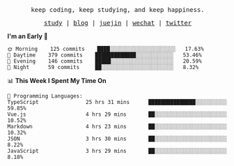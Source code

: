 <p align="center">
  <samp>
    <span>keep coding, keep studying, and keep happiness.</span>
  </samp>
</p>

<p align="center">
  <samp>
    <a href="https://github.com/ouduidui/fe-study">study</a> |
    <a href="https://ouduidui.cn">blog</a>  |
    <a href="https://juejin.cn/user/4309700183594366">juejin</a> |
    <a href="https://user-images.githubusercontent.com/54696834/159862985-5fbb577a-ba1b-4941-9f99-98cee13b7a60.jpeg">wechat</a> |
    <a href="https://twitter.com/ouduidui">twitter</a>
  </samp>
</p>

<!--START_SECTION:waka-->
**I'm an Early 🐤** 

```text
🌞 Morning    125 commits    ████░░░░░░░░░░░░░░░░░░░░░   17.63% 
🌆 Daytime    379 commits    █████████████░░░░░░░░░░░░   53.46% 
🌃 Evening    146 commits    █████░░░░░░░░░░░░░░░░░░░░   20.59% 
🌙 Night      59 commits     ██░░░░░░░░░░░░░░░░░░░░░░░   8.32%

```


📊 **This Week I Spent My Time On** 

```text
💬 Programming Languages: 
TypeScript               25 hrs 31 mins      ███████████████░░░░░░░░░░   59.85% 
Vue.js                   4 hrs 29 mins       ██░░░░░░░░░░░░░░░░░░░░░░░   10.52% 
Markdown                 4 hrs 23 mins       ██░░░░░░░░░░░░░░░░░░░░░░░   10.32% 
JSON                     3 hrs 30 mins       ██░░░░░░░░░░░░░░░░░░░░░░░   8.22% 
JavaScript               3 hrs 29 mins       ██░░░░░░░░░░░░░░░░░░░░░░░   8.18%

```


<!--END_SECTION:waka-->
